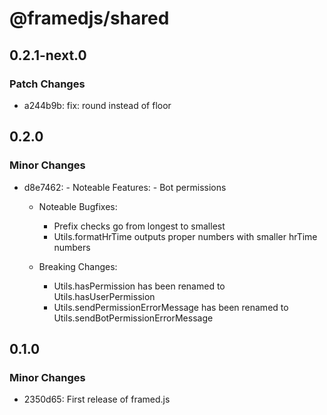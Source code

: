 # @framedjs/shared

## 0.2.1-next.0

### Patch Changes

-   a244b9b: fix: round instead of floor

## 0.2.0

### Minor Changes

-   d8e7462: - Noteable Features: - Bot permissions

    -   Noteable Bugfixes:

        -   Prefix checks go from longest to smallest
        -   Utils.formatHrTime outputs proper numbers with smaller hrTime numbers

    -   Breaking Changes:
        -   Utils.hasPermission has been renamed to Utils.hasUserPermission
        -   Utils.sendPermissionErrorMessage has been renamed to Utils.sendBotPermissionErrorMessage

## 0.1.0

### Minor Changes

-   2350d65: First release of framed.js
